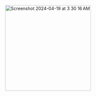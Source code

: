 <img width="274" alt="Screenshot 2024-04-19 at 3 30 16 AM" src="https://github.com/chiransiriwardhana/WatchOS-Note_App/assets/47823522/492a41b6-0d3c-4269-9b03-f6303eda0330">
